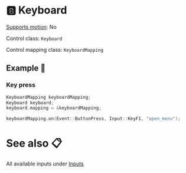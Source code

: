 # 🅱️ Keyboard

[Supports motion](../getting-started/motion-controls.md): No

Control class: ``Keyboard``

Control mapping class: ```KeyboardMapping```

## Example 🎉

### Key press

````c++
KeyboardMapping keyboardMapping;
Keyboard keyboard;
keyboard.mapping = &keyboardMapping;

keyboardMapping.on(Event::ButtonPress, Input::KeyF1, "open_menu");
````

# See also 📋

All available inputs under [Inputs](../misc/enums-inputs.md)
